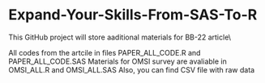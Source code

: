 # Expand-Your-Skills-From-SAS-To-R
This GitHub project will store aaditional materials for BB-22 article\

All codes from the artcile in files PAPER_ALL_CODE.R and PAPER_ALL_CODE.SAS
Materials for OMSI survey are avaliable in OMSI_ALL.R and OMSI_ALL.SAS
Also, you can find CSV file with raw data 


